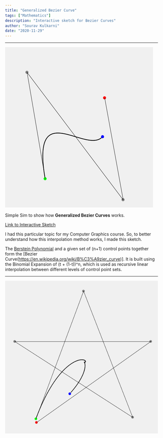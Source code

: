 ```yaml
---
title: "Generalized Bezier Curve"
tags: ["Mathematics"]
description: "Interactive sketch for Bezier Curves"
author: "Sourav Kulkarni"
date: "2020-11-29"
---
```


---

![Sketch](./simplecurve.png)

Simple Sim to show how **Generalized Bezier Curves** works.

<a href="https://souruly.github.io/P5-Playground/Generalized_Bezier/" target="_blank">Link to Interactive Sketch</a>

I had this particular topic for my Computer Graphics course. So, to better understand how this interpolation method works, I made this sketch.

The [Berstein Polynomial](https://en.wikipedia.org/wiki/Bernstein_polynomial) and a given set of (n+1) control points together form the [Bezier Curve(https://en.wikipedia.org/wiki/B%C3%A9zier_curve)]. It is built using the Binomial Expansion of (t + (1-t))^n, which is used as recursive linear interpolation between different levels of control point sets.

---
![Star](./bezier_star.png)
